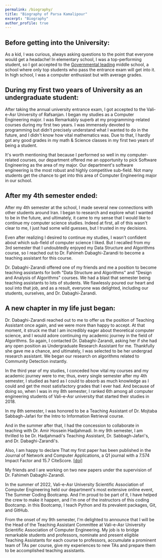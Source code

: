 ```yaml
---
permalink: /biography/
title: "Biography of Parsa Kamalipour"
excerpt: "Biography"
author_profile: true
---
```


## Before getting into the University:

As a kid, I was curious, always asking questions to the point that everyone would get a headache! In elementary school, I was a top-performing student, so I got accepted to the [Governmental leading](https://en.wikipedia.org/wiki/Governmental_leading_high_school) middle school, a school where only top students who pass the entrance exam will get into it. In high school, I was a computer enthusiast but with average grades.

## During my first two years of University as an undergraduate student:

After taking the annual university entrance exam, I got accepted to the Vali-e-Asr University of Rafsanjan. I began my studies as a Computer Engineering major.
I was Remarkably superb at my programming-related courses during my first two years. I was immensely devoted to programming but didn't precisely understand what I wanted to do in the future, and I didn't know how vital mathematics was. Due to that, I hardly got any good grades in my math & Science classes in my first two years of being a student.

It's worth mentioning that because I performed so well in my computer-related courses, our department offered me an opportunity to pick Software Engineering as the area of my major. Our department's software engineering is the most robust and highly competitive sub-field. Not many students get the chance to get into this area of Computer Engineering major in our school.

## After my 4th semester ended:

After my 4th semester at the school, I made several new connections with other students around Iran. I began to research and explore what I wanted to be in the future, and ultimately, it came to my sense that I would like to continue my computer science studies. Indeed at first, all of this wasn't clear to me, I just had some wild guesses, but I trusted in my decisions.

Even after realizing I desired to continue my studies, I wasn't confident about which sub-field of computer science I liked. But I recalled from my 3rd semester that I undoubtedly enjoyed my Data Structure and Algorithms course, so I reached out to Dr. Fahimeh Dabaghi-Zarandi to become a teaching assistant for this course.

Dr. Dabaghi-Zarandi offered one of my friends and me a position to become teaching assistants for both "Data Structure and Algorithms" and "Design and Analysis of Algorithms" courses. We had a blast that semester being teaching assistants to lots of students. We flawlessly poured our heart and soul into that job, and as a result, everyone was delighted, including our students, ourselves, and Dr. Dabaghi-Zarandi.

## A new chapter in my life just began:

Dr. Dabaghi-Zarandi reached out to me to offer us the position of Teaching Assistant once again, and we were more than happy to accept.
At that moment, it struck me that I am incredibly eager about theoretical computer science, and I would adore continuing my academic journey in the field of Algorithms. So again, I contacted Dr. Dabaghi-Zarandi, asking her if she had any open position as Undergraduate Research Assistant for me. Thankfully she gave me a chance, and ultimately, I was selected to be her undergrad research assistant. We began our research on algorithms related to Community Detection instantly.

In the third year of my studies, I conceded how vital my courses and my academic journey were to me; thus, every single semester after my 4th semester, I studied as hard as I could to absorb as much knowledge as I could and get the most satisfactory grades that I ever had.
And because of doing so, when I was in my 8th semester, I ranked 6th among all computer engineering students of Vali-e-Asr university that started their studies in 2018.

In my 8th semester, I was honored to be a Teaching Assistant of Dr. Mojtaba Sabbagh-Jafari for the Intro to Information Retrieval course.

And in the summer after that, I had the concession to collaborate in teaching with Dr. Amir Hossein Hadjahmadi. In my 9th semester, I am thrilled to be Dr. Hadjahmadi's Teaching Assistant, Dr. Sabbagh-Jafari's, and Dr. Dabaghi-Zarandi's.

Also, I am happy to declare That my first paper has been published in the Journal of Network and Computer Applications, a Q1 journal with a 7.574 Impact Factor and 15.7 CiteScore. [[doi]](https://doi.org/10.1016/j.jnca.2022.103492)

My friends and I are working on two new papers under the supervision of Dr. Fahimeh Dabaghi-Zarandi.

In the summer of 2022, Vali-e-Asr University Scientific Association of Computer Engineering held our department's most extensive online event, The Summer Coding Bootcamp. And I'm proud to be part of it, I have helped the crew to make it happen, and I'm one of the instructors of this coding Bootcamp. in this Bootcamp, I teach Python and its prevalent packages, Git, and GitHub.

From the onset of my 9th semester, I'm delighted to announce that I will be the Head of the Teaching Assistant Committee at Vali-e-Asr University Scientific Association of Computer Engineering. My job is to bridge remarkable students and professors, nominate and present eligible Teaching Assistants for each course to professors, accumulate a prominent team of TAs per course, give my experiences to new TAs and prepare them to be accomplished teaching assistants.

